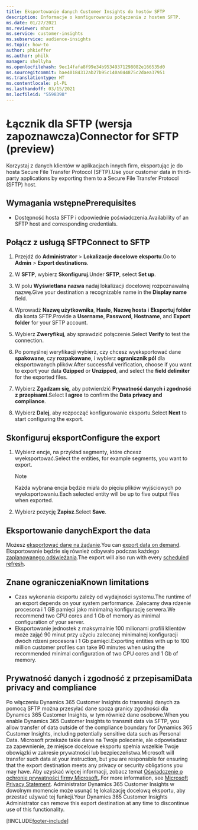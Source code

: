 ```yaml
---
title: Eksportowanie danych Customer Insights do hostów SFTP
description: Informacje o konfigurowaniu połączenia z hostem SFTP.
ms.date: 01/27/2021
ms.reviewer: mhart
ms.service: customer-insights
ms.subservice: audience-insights
ms.topic: how-to
author: phkieffer
ms.author: philk
manager: shellyha
ms.openlocfilehash: 9ec14fafa8f99e34b95349371298082e166535d0
ms.sourcegitcommit: bae40184312ab27b95c140a044875c2daea37951
ms.translationtype: HT
ms.contentlocale: pl-PL
ms.lasthandoff: 03/15/2021
ms.locfileid: "5598398"
---
```

# <a name="connector-for-sftp-preview"></a><span data-ttu-id="73463-103">Łącznik dla SFTP (wersja zapoznawcza)</span><span class="sxs-lookup"><span data-stu-id="73463-103">Connector for SFTP (preview)</span></span>

<span data-ttu-id="73463-104">Korzystaj z danych klientów w aplikacjach innych firm, eksportując je do hosta Secure File Transfer Protocol (SFTP).</span><span class="sxs-lookup"><span data-stu-id="73463-104">Use your customer data in third-party applications by exporting them to a Secure File Transfer Protocol (SFTP) host.</span></span>

## <a name="prerequisites"></a><span data-ttu-id="73463-105">Wymagania wstępne</span><span class="sxs-lookup"><span data-stu-id="73463-105">Prerequisites</span></span>

- <span data-ttu-id="73463-106">Dostępność hosta SFTP i odpowiednie poświadczenia.</span><span class="sxs-lookup"><span data-stu-id="73463-106">Availability of an SFTP host and corresponding credentials.</span></span>

## <a name="connect-to-sftp"></a><span data-ttu-id="73463-107">Połącz z usługą SFTP</span><span class="sxs-lookup"><span data-stu-id="73463-107">Connect to SFTP</span></span>

1. <span data-ttu-id="73463-108">Przejdź do **Administrator** > **Lokalizacje docelowe eksportu**.</span><span class="sxs-lookup"><span data-stu-id="73463-108">Go to **Admin** > **Export destinations**.</span></span>

1. <span data-ttu-id="73463-109">W **SFTP**, wybierz **Skonfiguruj**.</span><span class="sxs-lookup"><span data-stu-id="73463-109">Under **SFTP**, select **Set up**.</span></span>

1. <span data-ttu-id="73463-110">W polu **Wyświetlana nazwa** nadaj lokalizacji docelowej rozpoznawalną nazwę.</span><span class="sxs-lookup"><span data-stu-id="73463-110">Give your destination a recognizable name in the **Display name** field.</span></span>

1. <span data-ttu-id="73463-111">Wprowadź **Nazwę użytkownika**, **Hasło**, **Nazwę hosta** i **Eksportuj folder** dla konta SFTP.</span><span class="sxs-lookup"><span data-stu-id="73463-111">Provide a **Username**, **Password**, **Hostname**, and **Export folder** for your SFTP account.</span></span>

1. <span data-ttu-id="73463-112">Wybierz **Zweryfikuj**, aby sprawdzić połączenie.</span><span class="sxs-lookup"><span data-stu-id="73463-112">Select **Verify** to test the connection.</span></span>

1. <span data-ttu-id="73463-113">Po pomyślnej weryfikacji wybierz, czy chcesz wyeksportować dane **spakowane**, czy **rozpakowane**, i wybierz **ogranicznik pól** dla eksportowanych plików.</span><span class="sxs-lookup"><span data-stu-id="73463-113">After successful verification, choose if you want to export your data **Gzipped** or **Unzipped**, and select the **field delimiter** for the exported files.</span></span>

1. <span data-ttu-id="73463-114">Wybierz **Zgadzam się**, aby potwierdzić **Prywatność danych i zgodność z przepisami**.</span><span class="sxs-lookup"><span data-stu-id="73463-114">Select **I agree** to confirm the **Data privacy and compliance**.</span></span>

1. <span data-ttu-id="73463-115">Wybierz **Dalej**, aby rozpocząć konfigurowanie eksportu.</span><span class="sxs-lookup"><span data-stu-id="73463-115">Select **Next** to start configuring the export.</span></span>

## <a name="configure-the-export"></a><span data-ttu-id="73463-116">Skonfiguruj eksport</span><span class="sxs-lookup"><span data-stu-id="73463-116">Configure the export</span></span>

1. <span data-ttu-id="73463-117">Wybierz encje, na przykład segmenty, które chcesz wyeksportować.</span><span class="sxs-lookup"><span data-stu-id="73463-117">Select the entities, for example segments, you want to export.</span></span>

   > [!NOTE]
   > <span data-ttu-id="73463-118">Każda wybrana encja będzie miała do pięciu plików wyjściowych po wyeksportowaniu.</span><span class="sxs-lookup"><span data-stu-id="73463-118">Each selected entity will be up to five output files when exported.</span></span> 

1. <span data-ttu-id="73463-119">Wybierz pozycję **Zapisz**.</span><span class="sxs-lookup"><span data-stu-id="73463-119">Select **Save**.</span></span>

## <a name="export-the-data"></a><span data-ttu-id="73463-120">Eksportowanie danych</span><span class="sxs-lookup"><span data-stu-id="73463-120">Export the data</span></span>

<span data-ttu-id="73463-121">Możesz [eksportować dane na żądanie](export-destinations.md).</span><span class="sxs-lookup"><span data-stu-id="73463-121">You can [export data on demand](export-destinations.md).</span></span> <span data-ttu-id="73463-122">Eksportowanie będzie się również odbywało podczas każdego [zaplanowanego odświeżania](system.md#schedule-tab).</span><span class="sxs-lookup"><span data-stu-id="73463-122">The export will also run with every [scheduled refresh](system.md#schedule-tab).</span></span>

## <a name="known-limitations"></a><span data-ttu-id="73463-123">Znane ograniczenia</span><span class="sxs-lookup"><span data-stu-id="73463-123">Known limitations</span></span>

- <span data-ttu-id="73463-124">Czas wykonania eksportu zależy od wydajności systemu.</span><span class="sxs-lookup"><span data-stu-id="73463-124">The runtime of an export depends on your system performance.</span></span> <span data-ttu-id="73463-125">Zalecamy dwa rdzenie procesora i 1 GB pamięci jako minimalną konfigurację serwera.</span><span class="sxs-lookup"><span data-stu-id="73463-125">We recommend two CPU cores and 1 Gb of memory as minimal configuration of your server.</span></span> 
- <span data-ttu-id="73463-126">Eksportowanie jednostek z maksymalnie 100 milionami profili klientów może zająć 90 minut przy użyciu zalecanej minimalnej konfiguracji dwóch rdzeni procesora i 1 Gb pamięci.</span><span class="sxs-lookup"><span data-stu-id="73463-126">Exporting entities with up to 100 million customer profiles can take 90 minutes when using the recommended minimal configuration of two CPU cores and 1 Gb of memory.</span></span> 

## <a name="data-privacy-and-compliance"></a><span data-ttu-id="73463-127">Prywatność danych i zgodność z przepisami</span><span class="sxs-lookup"><span data-stu-id="73463-127">Data privacy and compliance</span></span>

<span data-ttu-id="73463-128">Po włączeniu Dynamics 365 Customer Insights do transmisji danych za pomocą SFTP można przesyłać dane spoza granicy zgodności dla Dynamics 365 Customer Insights, w tym również dane osobowe.</span><span class="sxs-lookup"><span data-stu-id="73463-128">When you enable Dynamics 365 Customer Insights to transmit data via SFTP, you allow transfer of data outside of the compliance boundary for Dynamics 365 Customer Insights, including potentially sensitive data such as Personal Data.</span></span> <span data-ttu-id="73463-129">Microsoft przekaże takie dane na Twoje polecenie, ale odpowiadasz za zapewnienie, że miejsce docelowe eksportu spełnia wszelkie Twoje obowiązki w zakresie prywatności lub bezpieczeństwa.</span><span class="sxs-lookup"><span data-stu-id="73463-129">Microsoft will transfer such data at your instruction, but you are responsible for ensuring that the export destination meets any privacy or security obligations you may have.</span></span> <span data-ttu-id="73463-130">Aby uzyskać więcej informacji, zobacz temat [Oświadczenie o ochronie prywatności firmy Microsoft.](https://go.microsoft.com/fwlink/?linkid=396732).</span><span class="sxs-lookup"><span data-stu-id="73463-130">For more information, see [Microsoft Privacy Statement](https://go.microsoft.com/fwlink/?linkid=396732).</span></span>
<span data-ttu-id="73463-131">Administrator Dynamics 365 Customer Insights w dowolnym momencie może usunąć tę lokalizację docelową eksportu, aby przestać używać tej funkcji.</span><span class="sxs-lookup"><span data-stu-id="73463-131">Your Dynamics 365 Customer Insights Administrator can remove this export destination at any time to discontinue use of this functionality.</span></span>


[!INCLUDE[footer-include](../includes/footer-banner.md)]